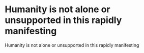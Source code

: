 # Humanity is not alone or unsupported in this rapidly manifesting

Humanity is not alone or unsupported in this rapidly manifesting
